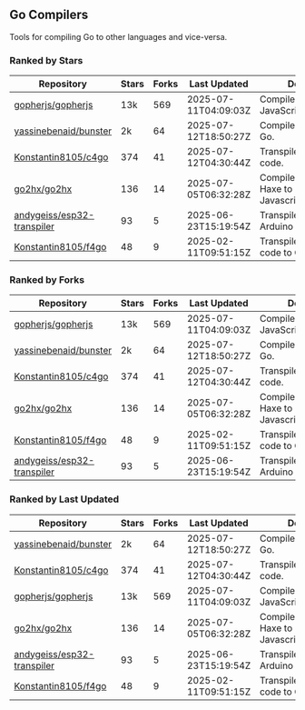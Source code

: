 ## Go Compilers

Tools for compiling Go to other languages and vice-versa.

### Ranked by Stars

| Repository | Stars | Forks | Last Updated | Description | 
|------------|-------|-------|--------------|-------------|
| [gopherjs/gopherjs](https://github.com/gopherjs/gopherjs) | 13k | 569 | 2025-07-11T04:09:03Z |  Compiler from Go to JavaScript. |
| [yassinebenaid/bunster](https://github.com/yassinebenaid/bunster) | 2k | 64 | 2025-07-12T18:50:27Z |  Compile shell scripts to Go. |
| [Konstantin8105/c4go](https://github.com/Konstantin8105/c4go) | 374 | 41 | 2025-07-12T04:30:44Z |  Transpile C code to Go code. |
| [go2hx/go2hx](https://github.com/go2hx/go2hx) | 136 | 14 | 2025-07-05T06:32:28Z |  Compiler from Go to Haxe to Javascript/C++/Java/C#. |
| [andygeiss/esp32-transpiler](https://github.com/andygeiss/esp32-transpiler) | 93 | 5 | 2025-06-23T15:19:54Z |  Transpile Go into Arduino code. |
| [Konstantin8105/f4go](https://github.com/Konstantin8105/f4go) | 48 | 9 | 2025-02-11T09:51:15Z |  Transpile FORTRAN 77 code to Go code. |

### Ranked by Forks

| Repository | Stars | Forks | Last Updated | Description | 
|------------|-------|-------|--------------|-------------|
| [gopherjs/gopherjs](https://github.com/gopherjs/gopherjs) | 13k | 569 | 2025-07-11T04:09:03Z |  Compiler from Go to JavaScript. |
| [yassinebenaid/bunster](https://github.com/yassinebenaid/bunster) | 2k | 64 | 2025-07-12T18:50:27Z |  Compile shell scripts to Go. |
| [Konstantin8105/c4go](https://github.com/Konstantin8105/c4go) | 374 | 41 | 2025-07-12T04:30:44Z |  Transpile C code to Go code. |
| [go2hx/go2hx](https://github.com/go2hx/go2hx) | 136 | 14 | 2025-07-05T06:32:28Z |  Compiler from Go to Haxe to Javascript/C++/Java/C#. |
| [Konstantin8105/f4go](https://github.com/Konstantin8105/f4go) | 48 | 9 | 2025-02-11T09:51:15Z |  Transpile FORTRAN 77 code to Go code. |
| [andygeiss/esp32-transpiler](https://github.com/andygeiss/esp32-transpiler) | 93 | 5 | 2025-06-23T15:19:54Z |  Transpile Go into Arduino code. |

### Ranked by Last Updated

| Repository | Stars | Forks | Last Updated | Description | 
|------------|-------|-------|--------------|-------------|
| [yassinebenaid/bunster](https://github.com/yassinebenaid/bunster) | 2k | 64 | 2025-07-12T18:50:27Z |  Compile shell scripts to Go. |
| [Konstantin8105/c4go](https://github.com/Konstantin8105/c4go) | 374 | 41 | 2025-07-12T04:30:44Z |  Transpile C code to Go code. |
| [gopherjs/gopherjs](https://github.com/gopherjs/gopherjs) | 13k | 569 | 2025-07-11T04:09:03Z |  Compiler from Go to JavaScript. |
| [go2hx/go2hx](https://github.com/go2hx/go2hx) | 136 | 14 | 2025-07-05T06:32:28Z |  Compiler from Go to Haxe to Javascript/C++/Java/C#. |
| [andygeiss/esp32-transpiler](https://github.com/andygeiss/esp32-transpiler) | 93 | 5 | 2025-06-23T15:19:54Z |  Transpile Go into Arduino code. |
| [Konstantin8105/f4go](https://github.com/Konstantin8105/f4go) | 48 | 9 | 2025-02-11T09:51:15Z |  Transpile FORTRAN 77 code to Go code. |

